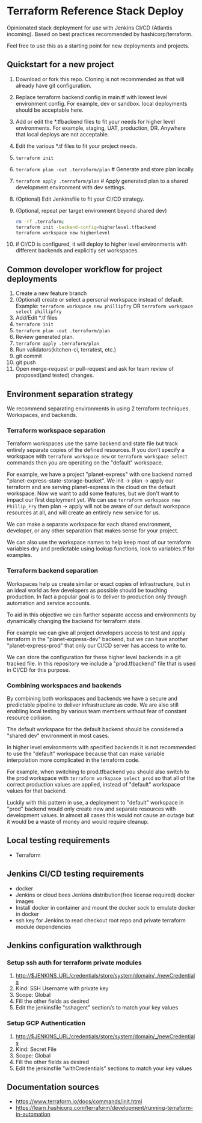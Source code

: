 # Terraform Reference Stack Deploy

Opinionated stack deployment for use with Jenkins CI/CD (Atlantis incoming). Based on best practices recommended by hashicorp/terraform.

Feel free to use this as a starting point for new deployments and projects.

## Quickstart for a new project

1. Download or fork this repo. Cloning is not recommended as that will already have git configuration.
1. Replace terraform backend config in main.tf with lowest level environment config. For example, dev or sandbox. local deployments should be acceptable here.
1. Add or edit the \*.tfbackend files to fit your needs for higher level environments. For example, staging, UAT, production, DR. Anywhere that local deploys are not acceptable.
1. Edit the various \*.tf files to fit your project needs.
1. `terraform init`
1. `terraform plan -out .terraform/plan` # Generate and store plan locally.
1. `terraform apply .terraform/plan` # Apply generated plan to a shared development environment with dev settings.
1. (Optional) Edit Jenkinsfile to fit your CI/CD strategy.
1. (Optional, repeat per target environment beyond shared dev)

   ```bash
   rm -rf .terraform;
   terraform init -backend-config=higherlevel.tfbackend
   terraform workspace new higherlevel
   ```

1. if CI/CD is configured, it will deploy to higher level environments with different backends and explicitly set workspaces.

## Common developer workflow for project deployments

1. Create a new feature branch
1. (Optional) create or select a personal workspace instead of default. Example: `terraform workspace new phillipfry` OR `terraform workspace select phillipfry`
1. Add/Edit \*.tf files
1. `terraform init`
1. `terraform plan -out .terraform/plan`
1. Review generated plan.
1. `terraform apply .terraform/plan`
1. Run validators(kitchen-ci, terratest, etc.)
1. git commit
1. git push
1. Open merge-request or pull-request and ask for team review of proposed(and tested) changes.

## Environment separation strategy

We recommend separating environments in using 2 terraform techniques. Workspaces, and backends.

### Terraform workspace separation

Terraform workspaces use the same backend and state file but track entirely separate copies of the defined resources. If you don't specify a workspace with `terraform workspace new` or `terraform workspace select` commands then you are operating on the "default" workspace.

For example, we have a project "planet-express" with one backend named "planet-express-state-storage-bucket". We init -> plan -> apply our terraform and are serving planet-express in the cloud on the default workspace. Now we want to add some features, but we don't want to impact our first deployment yet. We can use `terraform workspace new Phillip_Fry` then plan -> apply will not be aware of our default workspace resources at all, and will create an entirely new service for us.

We can make a separate workspace for each shared environment, developer, or any other separation that makes sense for your project.

We can also use the workspace names to help keep most of our terraform variables dry and predictable using lookup functions, look to variables.tf for examples.

### Terraform backend separation

Workspaces help us create similar or exact copies of infrastructure, but in an ideal world as few developers as possible should be touching production. In fact a popular goal is to deliver to production only through automation and service accounts.

To aid in this objective we can further separate access and environments by dynamically changing the backend for terraform state.

For example we can give all project developers access to test and apply terraform in the "planet-express-dev" backend, but we can have another "planet-express-prod" that only our CI/CD server has access to write to.

We can store the configuration for these higher level backends in a git tracked file. In this repository we include a "prod.tfbackend" file that is used in CI/CD for this purpose.

### Combining workspaces and backends

By combining both workspaces and backends we have a secure and predictable pipeline to deliver infrastructure as code. We are also still enabling local testing by various team members without fear of constant resource collision.

The default workspace for the default backend should be considered a "shared dev" environment in most cases.

In higher level environments with specified backends it is not recommended to use the "default" workspace because that can make variable interpolation more complicated in the terraform code.

For example, when switching to prod.tfbackend you should also switch to the prod workspace with `terraform workspace select prod` so that all of the correct production values are applied, instead of "default" workspace values for that backend.

Luckily with this pattern in use, a deployment to "default" workspace in "prod" backend would only create new and separate resources with development values. In almost all cases this would not cause an outage but it would be a waste of money and would require cleanup.

## Local testing requirements

- Terraform

## Jenkins CI/CD testing requirements

- docker
- Jenkins or cloud bees Jenkins distribution(free license required) docker images
- Install docker in container and mount the docker sock to emulate docker in docker
- ssh key for Jenkins to read checkout root repo and private terraform module dependencies

## Jenkins configuration walkthrough

### Setup ssh auth for terraform private modules

1. <http://$JENKINS_URL/credentials/store/system/domain/_/newCredentials>
1. Kind: SSH Username with private key
1. Scope: Global
1. Fill the other fields as desired
1. Edit the jenkinsfile "sshagent" section/s to match your key values

### Setup GCP Authentication

1. <http://$JENKINS_URL/credentials/store/system/domain/_/newCredentials>
1. Kind: Secret File
1. Scope: Global
1. Fill the other fields as desired
1. Edit the jenkinsfile "withCredentials" sections to match your key values

## Documentation sources

- <https://www.terraform.io/docs/commands/init.html>
- <https://learn.hashicorp.com/terraform/development/running-terraform-in-automation>
